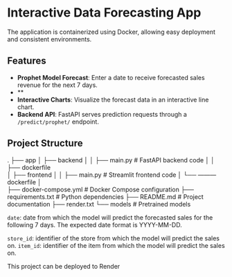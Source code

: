 # Interactive Data Forecasting App

The application is containerized using Docker, allowing easy deployment and consistent environments.

## Features

- **Prophet Model Forecast**: Enter a date to receive forecasted sales revenue for the next 7 days.
- **
- **Interactive Charts**: Visualize the forecast data in an interactive line chart.
- **Backend API**: FastAPI serves prediction requests through a `/predict/prophet/` endpoint.

## Project Structure
.
├── app
│    ├── backend
│    │   ├── main.py          # FastAPI backend code
│    │   ├── dockerfile        
│    ├── frontend
│    │   ├── main.py          # Streamlit frontend code
│    └── ——— dockerfile 
│   
├── docker-compose.yml        # Docker Compose configuration
├── requirements.txt          # Python dependencies
├── README.md                 # Project documentation
├── render.txt
└── models                    # Pretrained models

`date`: date from which the model will predict the forecasted sales for the following 7 days. 
        The expected date format is YYYY-MM-DD.

`store_id`: identifier of the store from which the model will predict the sales on.
`item_id`:  identifier of the item from which the model will predict the sales on.

This project can be deployed to Render
